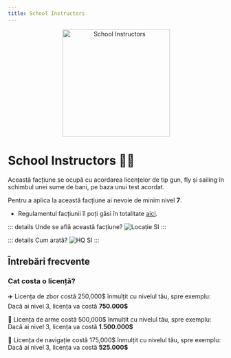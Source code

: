 ```yaml
---
title: School Instructors
---
```


<p align="center">
    <img width="250" src="https://i.imgur.com/cVrvVDm.png" alt="School Instructors">
</p>

# School Instructors 🧑‍🏫
Această facțiune se ocupă cu acordarea licențelor de tip gun, fly și sailing în schimbul unei sume de bani, pe baza unui test acordat.

Pentru a aplica la această facțiune ai nevoie de minim nivel **7**.

- Regulamentul facțiunii îl poți găsi în totalitate [aici](https://ragepanel.b-hood.ro/rules/view/regulament-instructori "Link regulament SI").

::: details Unde se află această facțiune?
![Locație SI](https://i.imgur.com/6cdeSkl.png "Locație SI")
:::

::: details Cum arată?
![HQ SI](https://i.imgur.com/Ro3JQ3G.png "HQ SI")
:::

## Întrebări frecvente
### Cat costa o licență?

✈️ Licența de zbor costă 250,000$ înmulțit cu nivelul tău, spre exemplu: Dacă ai nivel 3, licența va costă **750.000$**

🔫 Licența de arme costă 500,000$ înmulțit cu nivelul tău, spre exemplu: Dacă ai nivel 3, licența va costă **1.500.000$**

🚢 Licența de navigație costă 175,000$ înmulțit cu nivelul tău, spre exemplu: Dacă ai nivel 3, licența va costă **525.000$**

